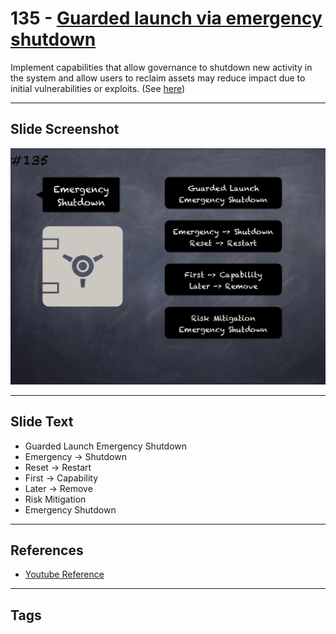 # 135 - [Guarded launch via emergency shutdown](Guarded%20launch%20via%20emergency%20shutdown.md)
Implement capabilities that allow governance to shutdown new activity in the system and allow users to reclaim assets may reduce impact due to initial vulnerabilities or exploits. (See [here](https://medium.com/electric-capital/derisking-defi-guarded-launches-2600ce730e0a#:~:text=Guarded%20Launches:%20Protecting%20Users%20with%20Limits&text=A%20new%20contract%20is%20deployed,product%20in%20a%20limited%20scope.))
___
## Slide Screenshot
![0135.png](../../images/5.Pitfalls%20and%20Best%20Practices%20201/135.png)
___
## Slide Text
- Guarded Launch Emergency Shutdown
- Emergency -> Shutdown
- Reset -> Restart
- First -> Capability
- Later -> Remove
- Risk Mitigation
- Emergency Shutdown
___
## References
- [Youtube Reference](https://youtu.be/HqHo1jKUnmU?t=1125)
___
## Tags